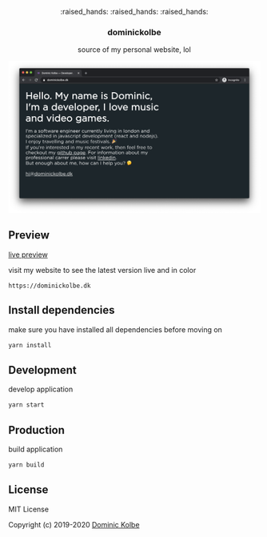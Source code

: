 <p align="center">
  <p align="center">:raised_hands: :raised_hands: :raised_hands:</p>
  <h3 align="center">dominickolbe</h3>
  <p align="center">source of my personal website, lol<p>
</p>

![Preview](https://github.com/dominickolbe/dominickolbe/blob/master/screenshot.png?raw=true "dominickolbe.dk")

## Preview

<a href="https://dominickolbe.dk" target="_blank">live preview</a>

visit my website to see the latest version live and in color

```https
https://dominickolbe.dk
```

## Install dependencies

make sure you have installed all dependencies before moving on

```bash
yarn install
```

## Development

develop application

```bash
yarn start
```

## Production

build application

```bash
yarn build
```

## License

MIT License

Copyright (c) 2019-2020 [Dominic Kolbe](https://dominickolbe.dk)

